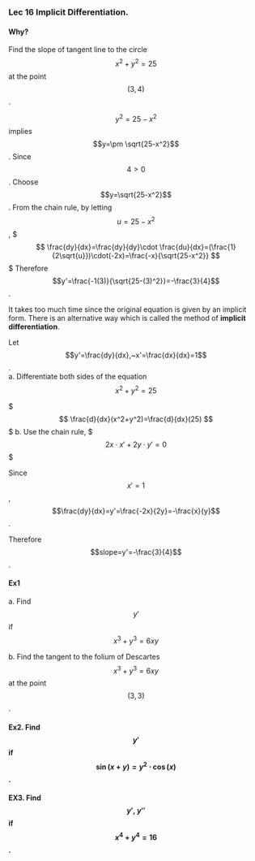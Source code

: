 ### Lec 16 Implicit Differentiation.

#### Why?

Find the slope of tangent line to the circle $$x^2+y^2=25$$ at the point $$(3,4)$$.

$$ y^2=25-x^2$$ implies $$y=\pm \sqrt{25-x^2}$$. Since $$4>0$$. Choose
$$y=\sqrt{25-x^2}$$.
From the chain rule, by letting $$u=25-x^2$$,
$$$
\frac{dy}{dx}=\frac{dy}{dy}\cdot \frac{du}{dx}=(\frac{1}{2\sqrt{u}})\cdot(-2x)=\frac{-x}{\sqrt{25-x^2}}
$$$
Therefore $$y'=\frac{-1(3)}{\sqrt{25-(3)^2}}=-\frac{3}{4}$$.

It takes too much time since the original equation is given by an implicit form.
There is an alternative way which is called the method of **implicit differentiation**.

Let $$y'=\frac{dy}{dx},~x'=\frac{dx}{dx}=1$$.
<br>
a. Differentiate both sides of the equation $$x^2+y^2=25$$

$$$
\frac{d}{dx}(x^2+y^2)=\frac{d}{dx}(25)
$$$
b. Use the chain rule,
$$$
2x\cdot x'+2y\cdot y'=0
$$$

Since $$x'=1$$, $$\frac{dy}{dx}=y'=\frac{-2x}{2y}=-\frac{x}{y}$$.

Therefore $$slope=y'=-\frac{3}{4}$$.

#### Ex1
a. Find $$y'$$ if $$x^3+y^3=6xy$$

b. Find the tangent to the folium of Descartes $$x^3+y^3=6xy$$ at the point $$(3,3)$$.

#### Ex2. Find $$y'$$ if $$\sin(x+y)=y^2\cdot \cos(x)$$.


#### EX3. Find $$y',~y''$$ if $$x^4+y^4=16$$.








